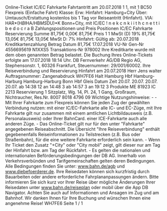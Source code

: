 Online-Ticket IC/EC Fahrkarte Fahrtantritt am 20.07.2018 1 1, mit 1 BC50 Flexpreis (Einfache Fahrt) Klasse: Erw: Hinfahrt: Hamburg+City Über: Umtausch/Erstattung kostenlos bis 1 Tag vor Reiseantritt (Hinfahrt). VIA: HAR*(H*BI*HA/HB*MS*DU)*K Bonn+City, mit IC/EC ! n e k c n k i i t h c n e t t i b e d o c r a B Zahlungspositionen und Preis Positionen IC/EC Fahrkarte Reservierung Summe 81,75€ 0,00€ 81,75€ Preis 1 1 MwSt (D) 19% 81,75€ 13,05€ 81,75€ 13,05€ MwSt D: 7% Hinfahrt: Gültig ab: 20.07.2018 Kreditkartenzahlung Betrag Datum 81,75€ 17.07.2018 VU-Nr Gen-Nr 4556695619 N1XXS5 Transaktions-Nr 978002 Ihre Kreditkarte wurde mit dem oben genannten Betrag belastet. Die Buchung Ihres Online-Tickets erfolgte am 17.07.2018 18:14 Uhr. DB Fernverkehr AG/DB Regio AG, Stephensonstr. 1, 60326 Frankfurt, Steuernummer: 29/001/60002. Ihre Reiseverbindung und Reservierung Hinfahrt am 20.07.2018 Herr Jens walter Auftragsnummer: Zangenabdruck WH7FE6 Halt Hamburg Hbf Hamburg-Harburg Hamburg-Harburg Bonn Hbf Gleis Datum Zeit 20.07. 20.07. 20.07. 20.07. ab 14:38 12 an 14:48 3 ab 14:57 3 an 19:12 3 Produkte ME 81923 IC 2213 Reservierung 1 Sitzplatz, Wg. 14, Pl. 24, 1 Gang, Großraum, Nichtraucher, Res.Nr. 8007 8018 4796 09 Wichtige Nutzungshinweise: - - Mit Ihrer Fahrkarte zum Flexpreis können Sie jeden Zug der gewählten Verbindung nutzen: mit einer IC/EC-Fahrkarte alle IC- und EC-Züge, mit Ihre Fahrkarte gilt nur zusammen mit einem amtlichen Lichtbildausweis (z.B. Personalausweis) oder Ihrer BahnCard. einer ICE-Fahrkarte auch alle anderen Züge. - Das Online-Ticket gilt nur für den unter "Fahrkarte" angegebenen Reiseabschnitt. Die Übersicht "Ihre Reiseverbindung" enthält gegebenenfalls Reiseinformationen zu Teilstrecken (z.B. Bus oder Straßenbahn), für die eine weitere Fahrkarte erforderlich sein kann. - Wenn Ihr Ticket den Zusatz "+City" oder "City mobil" zeigt, gilt dieser nur am Tag der Hinfahrt bzw. am Tag der Rückfahrt. - Es gelten die nationalen und internationalen Beförderungsbedingungen der DB AG. Innerhalb von Verkehrsverbünden und Tarifgemeinschaften gelten deren Bedingungen. Alle Bedingungen finden Sie unter: www.bahn.de/agb und www.diebefoerderer.de. Ihre Reisedaten können sich kurzfristig durch Bauarbeiten oder andere erforderliche Fahrplananpassungen ändern. Bitte informieren Sie sich kurz vor Ihrer Reise über mögliche Änderungen Ihrer Reisedaten unter www.bahn.de/reiseplan oder mobil über die App DB Navigator. Achten Sie auch auf Informationen und Ansagen im Zug und am Bahnhof. Wir danken Ihnen für Ihre Buchung und wünschen Ihnen eine angenehme Reise! WH7FE6 Seite 1 / 1
